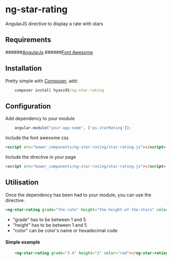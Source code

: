 # ng-star-rating
AngularJS directive to display a rate with stars

## Requirements
######[AngularJs](https://angularjs.org/)
######[Font Awesome](https://fortawesome.github.io/Font-Awesome/)

## Installation
Pretty simple with [Composer](http://packagist.org), add:

```cmd
    composer install hyass95/ng-star-rating
```
## Configuration
Add dependency to your module

```javascript
	angular.module("your-app-name", ['ps.starRating']);
```
Include the font awesome css
<link rel="stylesheet" href="path-to-font-awesome.css">

```html
<script src="bower_components/ng-star-rating/star-rating.js"></script>
```

Include the directive in your page

```html
<script src="bower_components/ng-star-rating/star-rating.js"></script>
```
## Utilisation
Once the dependency has been had to your module, you can use the directive.

```html
<ng-star-rating grade="the-rate" height="the-height-of-the-stars" color="the-color-of-the-stars"></ng-star-rating>
```
- "grade" has to be between 1 and 5
- "height" has to be between 1 and 5
- "color" can be color's name or hexadecimal code

#### Simple example

```html
	<ng-star-rating grade="3.4" height="2" color="red"></ng-star-rating>
```

 
